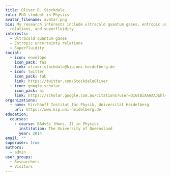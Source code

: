 ```yaml
---
title: Oliver R. Stockdale
role: PhD student in Physics
avatar_filename: avatar.png
bio: My research interests include ultracold quantum gases, entropic uncertainty
  relations, and superfluidity
interests:
  - Ultracold quantum gases
  - Entropic uncertainty relations
  - Superfluidity
social:
  - icon: envelope
    icon_pack: fas
    link: oliver.stockdale@kip.uni-heidelberg.de
  - icon: twitter
    icon_pack: fab
    link: https://twitter.com/StockdaleOliver
  - icon: google-scholar
    icon_pack: ai
    link: https://scholar.google.com.au/citations?user=QIGtBiAAAAAJ&hl=en
organizations:
  - name: Kirchhoff Institut für Physik, Universität Heidelberg
    url: https://www.kip.uni-heidelberg.de
education:
  courses:
    - course: BAdvSc (Hons. I) in Physics
      institution: The University of Queensland
      year: 2014
email: ""
superuser: true
authors:
  - admin
user_groups:
  - Researchers
  - Visitors
---
```

